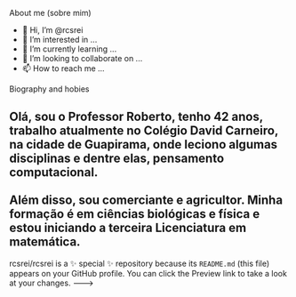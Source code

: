 About me (sobre mim)
- 👋 Hi, I’m @rcsrei
- 👀 I’m interested in ...
- 🌱 I’m currently learning ...
- 💞️ I’m looking to collaborate on ...
- 📫 How to reach me ...

<html>
Biography and hobies
  
Olá, sou o Professor Roberto, tenho 42 anos,  trabalho atualmente no Colégio David Carneiro, na cidade de Guapirama, onde leciono algumas disciplinas e dentre elas, pensamento computacional. <br/>
  </br>
  Além disso, sou comerciante e agricultor. Minha formação é em ciências biológicas e física e estou iniciando a terceira Licenciatura em matemática.
--
rcsrei/rcsrei is a ✨ special ✨ repository because its `README.md` (this file) appears on your GitHub profile.
You can click the Preview link to take a look at your changes.
--->
